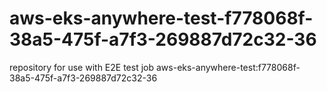 # aws-eks-anywhere-test-f778068f-38a5-475f-a7f3-269887d72c32-36
repository for use with E2E test job aws-eks-anywhere-test:f778068f-38a5-475f-a7f3-269887d72c32-36
